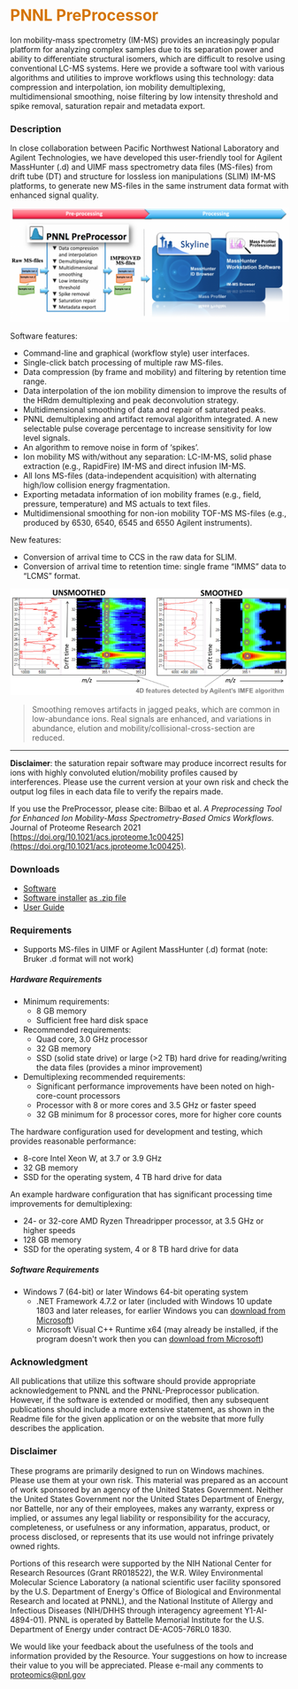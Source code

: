 # __<span style="color:#D57500">PNNL PreProcessor</span>__
Ion mobility-mass spectrometry (IM-MS) provides an increasingly popular platform for analyzing complex samples due to its separation power and ability to differentiate structural isomers, which are difficult to resolve using conventional LC-MS systems. Here we provide a software tool with various algorithms and utilities to improve workflows using this technology: data compression and interpolation, ion mobility demultiplexing, multidimensional smoothing, noise filtering by low intensity threshold and spike removal, saturation repair and metadata export.

### Description
In close collaboration between Pacific Northwest National Laboratory and Agilent Technologies, we have developed this user-friendly tool for Agilent MassHunter (.d) and UIMF mass spectrometry data files (MS-files) from drift tube (DT) and structure for lossless ion manipulations (SLIM) IM-MS platforms, to generate new MS-files in the same instrument data format with enhanced signal quality.

![PreProcessor_Workflow](images/PreProcessor_Workflow.png)

Software features:

* Command-line and graphical (workflow style) user interfaces.
* Single-click batch processing of multiple raw MS-files.
* Data compression (by frame and mobility) and filtering by retention time range.
* Data interpolation of the ion mobility dimension to improve the results of the HRdm demultiplexing and peak deconvolution strategy.
* Multidimensional smoothing of data and repair of saturated peaks.
* PNNL demultiplexing and artifact removal algorithm integrated. A new selectable pulse coverage percentage to increase sensitivity for low level signals.
* An algorithm to remove noise in form of ‘spikes’.
* Ion mobility MS with/without any separation: LC-IM-MS, solid phase extraction (e.g., RapidFire) IM-MS and direct infusion IM-MS.
* All Ions MS-files (data-independent acquisition) with alternating high/low collision energy fragmentation.
* Exporting metadata information of ion mobility frames (e.g., field, pressure, temperature) and MS actuals to text files.
* Multidimensional smoothing for non-ion mobility TOF-MS MS-files (e.g., produced by 6530, 6540, 6545 and 6550 Agilent instruments).

New features:

* Conversion of arrival time to CCS in the raw data for SLIM.
* Conversion of arrival time to retention time: single frame “IMMS” data to “LCMS” format.

![SmoothingExample](images/SmoothingExample.png)
> Smoothing removes artifacts in jagged peaks, which are common in low-abundance ions. Real signals are enhanced, and variations in abundance, elution and mobility/collisional-cross-section are reduced.

---

__Disclaimer__: the saturation repair software may produce incorrect results for ions with highly convoluted elution/mobility profiles caused by interferences. Please use the current version at your own risk and check the output log files in each data file to verify the repairs made.

If you use the PreProcessor, please cite: Bilbao et al. *A Preprocessing Tool for Enhanced Ion Mobility-Mass Spectrometry-Based Omics Workflows.* Journal of Proteome Research 2021 [https://doi.org/10.1021/acs.jproteome.1c00425](https://doi.org/10.1021/acs.jproteome.1c00425).

### Downloads
* [Software](https://github.com/PNNL-Comp-Mass-Spec/PNNL-Preprocessor-Dist/releases/download/v4.1/PNNL-Preprocessor_4.1_2023.06.02.zip)
* [Software installer](https://github.com/PNNL-Comp-Mass-Spec/PNNL-Preprocessor-Dist/releases/download/v4.1/PNNL-Preprocessor_4.1_2023.06.02_INSTALLER.exe) [as .zip file](https://github.com/PNNL-Comp-Mass-Spec/PNNL-Preprocessor-Dist/releases/download/v4.1/PNNL-Preprocessor_4.1_2023.06.02_INSTALLER.zip)
* [User Guide](https://github.com/PNNL-Comp-Mass-Spec/PNNL-Preprocessor-Dist/releases/download/v4.1/PNNL-PreProcessor_UserGuide_4.1_2023.06.pdf)

### Requirements
* Supports MS-files in UIMF or Agilent MassHunter (.d) format (note: Bruker .d format will not work)

##### Hardware Requirements
* Minimum requirements:
  * 8 GB memory
  * Sufficient free hard disk space
* Recommended requirements:
  * Quad core, 3.0 GHz processor
  * 32 GB memory
  * SSD (solid state drive) or large (>2 TB) hard drive for reading/writing the data files (provides a minor improvement)
* Demultiplexing recommended requirements:
  * Significant performance improvements have been noted on high-core-count processors
  * Processor with 8 or more cores and 3.5 GHz or faster speed
  * 32 GB minimum for 8 processor cores, more for higher core counts

The hardware configuration used for development and testing, which provides reasonable performance:
  * 8-core Intel Xeon W, at 3.7 or 3.9 GHz
  * 32 GB memory
  * SSD for the operating system, 4 TB hard drive for data

An example hardware configuration that has significant processing time improvements for demultiplexing:
  * 24- or 32-core AMD Ryzen Threadripper processor, at 3.5 GHz or higher speeds
  * 128 GB memory
  * SSD for the operating system, 4 or 8 TB hard drive for data

##### Software Requirements
* Windows 7 (64-bit) or later Windows 64-bit operating system
  * .NET Framework 4.7.2 or later (included with Windows 10 update 1803 and later releases, for earlier Windows you can [download from Microsoft](https://dotnet.microsoft.com/en-us/download/dotnet-framework))
  * Microsoft Visual C++ Runtime x64 (may already be installed, if the program doesn't work then you can [download from Microsoft](https://learn.microsoft.com/en-us/cpp/windows/latest-supported-vc-redist?view=msvc-170#visual-studio-2013-vc-120))

### Acknowledgment

All publications that utilize this software should provide appropriate acknowledgement to PNNL and the PNNL-Preprocessor publication. However, if the software is extended or modified, then any subsequent publications should include a more extensive statement, as shown in the Readme file for the given application or on the website that more fully describes the application.

### Disclaimer

These programs are primarily designed to run on Windows machines. Please use them at your own risk. This material was prepared as an account of work sponsored by an agency of the United States Government. Neither the United States Government nor the United States Department of Energy, nor Battelle, nor any of their employees, makes any warranty, express or implied, or assumes any legal liability or responsibility for the accuracy, completeness, or usefulness or any information, apparatus, product, or process disclosed, or represents that its use would not infringe privately owned rights.

Portions of this research were supported by the NIH National Center for Research Resources (Grant RR018522), the W.R. Wiley Environmental Molecular Science Laboratory (a national scientific user facility sponsored by the U.S. Department of Energy's Office of Biological and Environmental Research and located at PNNL), and the National Institute of Allergy and Infectious Diseases (NIH/DHHS through interagency agreement Y1-AI-4894-01). PNNL is operated by Battelle Memorial Institute for the U.S. Department of Energy under contract DE-AC05-76RL0 1830.

We would like your feedback about the usefulness of the tools and information provided by the Resource. Your suggestions on how to increase their value to you will be appreciated. Please e-mail any comments to proteomics@pnl.gov
